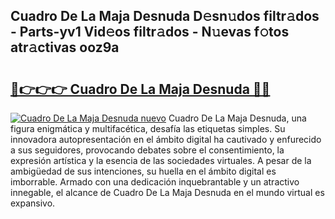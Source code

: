 ## Cuadro De La Maja Desnuda D𝚎sn𝚞dos filtr𝚊dos - Parts-yv1 Vid𝚎os filtr𝚊dos - N𝚞evas f𝚘tos atr𝚊ctivas ooz9a

# <h2><a href="http://mb9vhn.tromn.icu/?c=Cuadro+De+La+Maja+Desnuda">🔗👉👉👉 Cuadro De La Maja Desnuda 🔗🔗</a></h2>

[![Cuadro De La Maja Desnuda nuevo](https://i.imgur.com/pEAQMta.gif)](http://mb9vhn.tromn.icu/?c=Cuadro+De+La+Maja+Desnuda)
Cuadro De La Maja Desnuda, una figura enigmática y multifacética, desafía las etiquetas simples. Su innovadora autopresentación en el ámbito digital ha cautivado y enfurecido a sus seguidores, provocando debates sobre el consentimiento, la expresión artística y la esencia de las sociedades virtuales. A pesar de la ambigüedad de sus intenciones, su huella en el ámbito digital es imborrable. Armado con una dedicación inquebrantable y un atractivo innegable, el alcance de Cuadro De La Maja Desnuda en el mundo virtual es expansivo.
